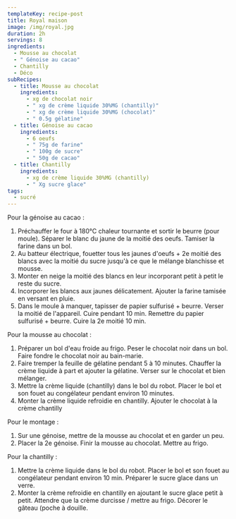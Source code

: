 ```yaml
---
templateKey: recipe-post
title: Royal maison
image: /img/royal.jpg
duration: 2h
servings: 8
ingredients:
  - Mousse au chocolat
  - " Génoise au cacao"
  - Chantilly
  - Déco
subRecipes:
  - title: Mousse au chocolat
    ingredients:
      - xg de chocolat noir
      - " xg de crème liquide 30%MG (chantilly)"
      - " xg de crème liquide 30%MG (chocolat)"
      - " 0.5g gélatine"
  - title: Génoise au cacao
    ingredients:
      - 6 oeufs
      - " 75g de farine"
      - " 100g de sucre"
      - " 50g de cacao"
  - title: Chantilly
    ingredients:
      - xg de crème liquide 30%MG (chantilly)
      - " Xg sucre glace"
tags:
  - sucré
---
```

P﻿our la génoise au cacao :

1. Préchauffer le four à 180°C chaleur tournante et sortir le beurre (pour moule). Séparer le blanc du jaune de la moitié des oeufs. Tamiser la farine dans un bol.
2. Au batteur électrique, fouetter tous les jaunes d'oeufs + 2e moitié des blancs avec la moitié du sucre jusqu'à ce que le mélange blanchisse et mousse.
3. Monter en neige la moitié des blancs en leur incorporant petit à petit le reste du sucre.
4. Incorporer les blancs aux jaunes délicatement. Ajouter la farine tamisée en versant en pluie.
5. Dans le moule à manquer, tapisser de papier sulfurisé + beurre. Verser la moitié de l'appareil. Cuire pendant 10 min. Remettre du papier sulfurisé + beurre. Cuire la 2e moitié 10 min.

P﻿our la mousse au chocolat :

1. Préparer un bol d'eau froide au frigo. P﻿eser le chocolat noir dans un bol. Faire fondre le chocolat noir au bain-marie. 
2. Faire tremper la feuille de gélatine pendant 5 à 10 minutes. Chauffer la crème liquide à part et ajouter la gélatine. Verser sur le chocolat et bien mélanger.
3. Mettre la crème liquide (chantilly) dans le bol du robot. Placer le bol et son fouet au congélateur pendant environ 10 minutes.
4. Monter la crème liquide refroidie en chantilly. Ajouter le chocolat à la crème chantilly

P﻿our le montage :

1. S﻿ur une génoise, mettre de la mousse au chocolat et en garder un peu. 
2. P﻿lacer la 2e génoise. Finir la mousse au chocolat. Mettre au frigo.

P﻿our la chantilly :

1. M﻿ettre la crème liquide dans le bol du robot. Placer le bol et son fouet au congélateur pendant environ 10 min. Préparer le sucre glace dans un verre.
2. M﻿onter la crème refroidie en chantilly en ajoutant le sucre glace petit à petit. Attendre que la crème durcisse / mettre au frigo. Décorer le gâteau (poche à douille.